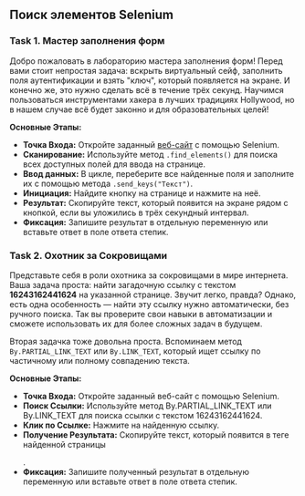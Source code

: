 ## Поиск элементов Selenium

### Task 1. Мастер заполнения форм

Добро пожаловать в лабораторию мастера заполнения форм! Перед вами стоит непростая задача: вскрыть виртуальный сейф, заполнить поля аутентификации и взять "ключ", который появляется на экране. И конечно же, это нужно сделать всё в течение трёх секунд. Научимся пользоваться инструментами хакера в лучших традициях Hollywood, но в нашем случае всё будет законно и для образовательных целей!

**Основные Этапы:**
- **Точка Входа:** Откройте заданный [веб-сайт](https://parsinger.ru/selenium/1/1.html) с помощью Selenium.
- **Сканирование:** Используйте метод `.find_elements()` для поиска всех доступных полей для ввода на странице.
- **Ввод данных:** В цикле, переберите все найденные поля и заполните их с помощью метода `.send_keys("Текст")`.
- **Инициация:** Найдите кнопку на странице и нажмите на неё.
- **Результат:** Скопируйте текст, который появится на экране рядом с кнопкой, если вы уложились в трёх секундный интервал.
- **Фиксация:** Запишите результат в отдельную переменную или вставьте ответ в поле ответа степик.

### Task 2. Охотник за Сокровищами

Представьте себя в роли охотника за сокровищами в мире интернета. Ваша задача проста: найти загадочную ссылку с текстом **16243162441624** на указанной странице. Звучит легко, правда? Однако, есть одна особенность — найти эту ссылку нужно автоматически, без ручного поиска. Так вы проверите свои навыки в автоматизации и сможете использовать их для более сложных задач в будущем.

Вторая задачка тоже довольна проста. Вспоминаем метод `By.PARTIAL_LINK_TEXT` или `By.LINK_TEXT`, который ищет ссылку по частичному или полному совпадению текста.

**Основные Этапы:**
- **Точка Входа:** Откройте заданный веб-сайт с помощью Selenium.
- **Поиск Ссылки:** Используйте метод By.PARTIAL_LINK_TEXT или By.LINK_TEXT для поиска ссылки с текстом 16243162441624.
- **Клик по Ссылке:** Нажмите на найденную ссылку.
- **Получение Результата:** Скопируйте текст, который появится в теге найденной страницы <p id="result"></p>.
- **Фиксация:** Запишите полученный результат в отдельную переменную или вставьте ответ в поле ответа степик.
